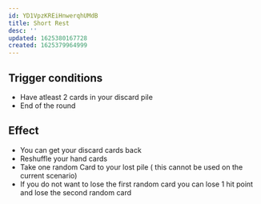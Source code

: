 ```yaml
---
id: YD1VpzKREiHnwerqhUMdB
title: Short Rest
desc: ''
updated: 1625380167728
created: 1625379964999
---
```


## Trigger conditions

- Have atleast 2 cards in your discard pile
- End of the round


## Effect

- You can get your discard cards back
- Reshuffle your hand cards
- Take one random Card to your lost pile ( this cannot be used on the current scenario)
- If you do not want to lose the first random card you can lose 1 hit point and lose the second random card
